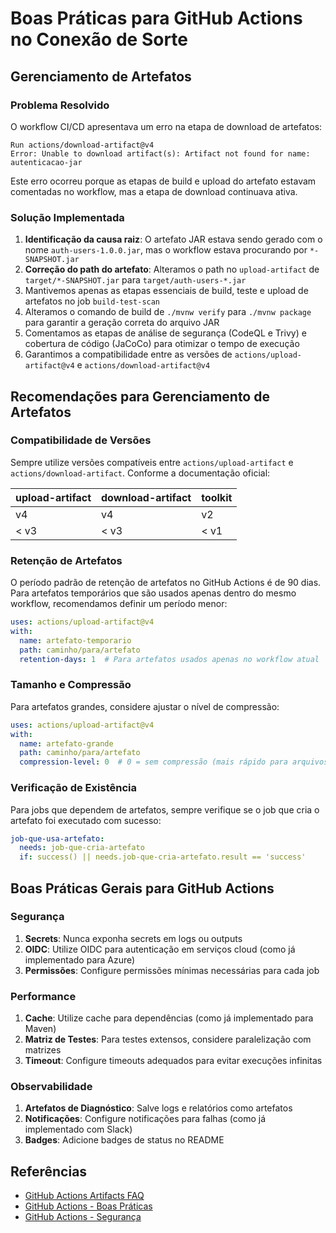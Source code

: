 # Boas Práticas para GitHub Actions no Conexão de Sorte

## Gerenciamento de Artefatos

### Problema Resolvido

O workflow CI/CD apresentava um erro na etapa de download de artefatos:

```
Run actions/download-artifact@v4
Error: Unable to download artifact(s): Artifact not found for name: autenticacao-jar
```

Este erro ocorreu porque as etapas de build e upload do artefato estavam comentadas no workflow, mas a etapa de download continuava ativa.

### Solução Implementada

1. **Identificação da causa raiz**: O artefato JAR estava sendo gerado com o nome `auth-users-1.0.0.jar`, mas o workflow estava procurando por `*-SNAPSHOT.jar`
2. **Correção do path do artefato**: Alteramos o path no `upload-artifact` de `target/*-SNAPSHOT.jar` para `target/auth-users-*.jar`
3. Mantivemos apenas as etapas essenciais de build, teste e upload de artefatos no job `build-test-scan`
4. Alteramos o comando de build de `./mvnw verify` para `./mvnw package` para garantir a geração correta do arquivo JAR
5. Comentamos as etapas de análise de segurança (CodeQL e Trivy) e cobertura de código (JaCoCo) para otimizar o tempo de execução
6. Garantimos a compatibilidade entre as versões de `actions/upload-artifact@v4` e `actions/download-artifact@v4`

## Recomendações para Gerenciamento de Artefatos

### Compatibilidade de Versões

Sempre utilize versões compatíveis entre `actions/upload-artifact` e `actions/download-artifact`. Conforme a documentação oficial:

| upload-artifact | download-artifact | toolkit |
|----------------|-------------------|--------|
| v4             | v4                | v2     |
| < v3           | < v3              | < v1   |

### Retenção de Artefatos

O período padrão de retenção de artefatos no GitHub Actions é de 90 dias. Para artefatos temporários que são usados apenas dentro do mesmo workflow, recomendamos definir um período menor:

```yaml
uses: actions/upload-artifact@v4
with:
  name: artefato-temporario
  path: caminho/para/artefato
  retention-days: 1  # Para artefatos usados apenas no workflow atual
```

### Tamanho e Compressão

Para artefatos grandes, considere ajustar o nível de compressão:

```yaml
uses: actions/upload-artifact@v4
with:
  name: artefato-grande
  path: caminho/para/artefato
  compression-level: 0  # 0 = sem compressão (mais rápido para arquivos grandes)
```

### Verificação de Existência

Para jobs que dependem de artefatos, sempre verifique se o job que cria o artefato foi executado com sucesso:

```yaml
job-que-usa-artefato:
  needs: job-que-cria-artefato
  if: success() || needs.job-que-cria-artefato.result == 'success'
```

## Boas Práticas Gerais para GitHub Actions

### Segurança

1. **Secrets**: Nunca exponha secrets em logs ou outputs
2. **OIDC**: Utilize OIDC para autenticação em serviços cloud (como já implementado para Azure)
3. **Permissões**: Configure permissões mínimas necessárias para cada job

### Performance

1. **Cache**: Utilize cache para dependências (como já implementado para Maven)
2. **Matriz de Testes**: Para testes extensos, considere paralelização com matrizes
3. **Timeout**: Configure timeouts adequados para evitar execuções infinitas

### Observabilidade

1. **Artefatos de Diagnóstico**: Salve logs e relatórios como artefatos
2. **Notificações**: Configure notificações para falhas (como já implementado com Slack)
3. **Badges**: Adicione badges de status no README

## Referências

- [GitHub Actions Artifacts FAQ](https://github.com/actions/toolkit/blob/main/packages/artifact/docs/faq.md)
- [GitHub Actions - Boas Práticas](https://docs.github.com/pt/actions/learn-github-actions/usage-limits-billing-and-administration)
- [GitHub Actions - Segurança](https://docs.github.com/pt/actions/security-guides/security-hardening-for-github-actions)